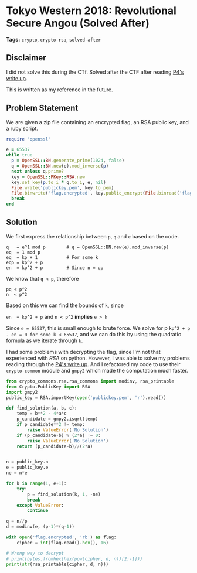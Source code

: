 # Tokyo Western 2018: Revolutional Secure Angou (Solved After)

__Tags:__ `crypto`, `crypto-rsa`, `solved-after`

## Disclaimer
I did not solve this during the CTf. Solved after the CTF after reading [P4's write up](https://github.com/p4-team/ctf/tree/master/2018-09-01-tokyowesterns/crypto_rsa).

This is written as my reference in the future.

## Problem Statement

We are given a zip file containing an encrypted flag, an RSA public key, and a ruby script.

```ruby
require 'openssl'

e = 65537
while true
  p = OpenSSL::BN.generate_prime(1024, false)
  q = OpenSSL::BN.new(e).mod_inverse(p)
  next unless q.prime?
  key = OpenSSL::PKey::RSA.new
  key.set_key(p.to_i * q.to_i, e, nil)
  File.write('publickey.pem', key.to_pem)
  File.binwrite('flag.encrypted', key.public_encrypt(File.binread('flag')))
  break
end
```

## Solution

We first express the relationship between `p`, `q` and `e` based on the code.

```
q   = e^1 mod p        # q = OpenSSL::BN.new(e).mod_inverse(p)
eq  = 1 mod p         
eq  = kp + 1           # For some k
eqp = kp^2 + p  
en  = kp^2 + p         # Since n = qp
```

We know that `q < p`, therefore
```
pq < p^2
n  < p^2
```

Based on this we can find the bounds of `k`, since

`en  = kp^2 + p` and `n < p^2` __implies__ `e > k`

Since `e = 65537`, this is small enough to brute force. We solve for p `kp^2 + p - en = 0 for some k < 65537`, and we can do this by using the quadratic formula as we iterate through `k`.

I had some problems with decrypting the flag, since I'm not that experienced with _RSA_ on python. However, I was able to solve my problems reading through the [P4's write up](https://github.com/p4-team/ctf/tree/master/2018-09-01-tokyowesterns/crypto_rsa). And I refactored my code to use their `crypto-common` module and `gmpy2` which made the computation much faster.

```python
from crypto_commons.rsa.rsa_commons import modinv, rsa_printable
from Crypto.PublicKey import RSA
import gmpy2
public_key = RSA.importKey(open('publickey.pem', 'r').read())

def find_solution(a, b, c):
    temp = b**2 - 4*a*c
    p_candidate = gmpy2.isqrt(temp)
    if p_candidate**2 != temp:
        raise ValueError('No Solution')
    if (p_candidate-b) % (2*a) != 0:
        raise ValueError('No Solution')
    return (p_candidate-b)//(2*a)


n = public_key.n
e = public_key.e
ne = n*e

for k in range(1, e+1):
    try:
        p = find_solution(k, 1, -ne)
        break
    except ValueError:
        continue

q = n//p
d = modinv(e, (p-1)*(q-1))

with open('flag.encrypted', 'rb') as flag:
    cipher = int(flag.read().hex(), 16)

# Wrong way to decrypt
# print(bytes.fromhex(hex(pow(cipher, d, n))[2:-1]))
print(str(rsa_printable(cipher, d, n)))
```

